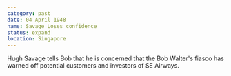 ```yaml
---
category: past
date: 04 April 1948
name: Savage Loses confidence
status: expand
location: Singapore
---
```

Hugh Savage tells Bob that he is concerned that the Bob Walter's fiasco has warned off potential customers and investors of SE Airways.
